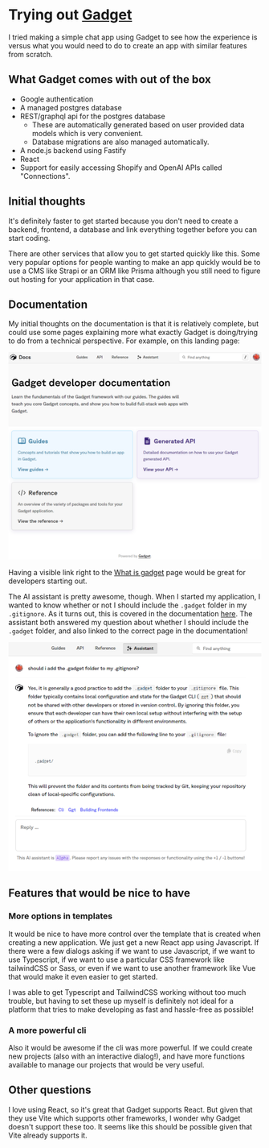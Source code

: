 # Trying out [Gadget](gadget.dev)

I tried making a simple chat app using Gadget to see how the experience is versus what you would need to do to create an app with similar features from scratch.

## What Gadget comes with out of the box

- Google authentication
- A managed postgres database
- REST/graphql api for the postgres database
  - These are automatically generated based on user provided data models which is very convenient.
  - Database migrations are also managed automatically.
- A node.js backend using Fastify
- React
- Support for easily accessing Shopify and OpenAI APIs called "Connections".

## Initial thoughts

It's definitely faster to get started because you don't need to create a backend, frontend, a database and link everything together before you can start coding.

There are other services that allow you to get started quickly like this. Some very popular options for people wanting to make an app quickly would be to use a CMS like Strapi or an ORM like Prisma although you still need to figure out hosting for your application in that case.

## Documentation

My initial thoughts on the documentation is that it is relatively complete, but could use some pages explaining more what exactly Gadget is doing/trying to do from a technical perspective. For example, on this landing page:

![Gadget Homepage](./pictures/gadget_homepage.png)

Having a visible link right to the [What is gadget](https://docs.gadget.dev/guides/getting-started/what-is-gadget) page would be great for developers starting out.

The AI assistant is pretty awesome, though. When I started my application, I wanted to know whether or not I should include the `.gadget` folder in my `.gitignore`. As it turns out, this is covered in the documentation [here](https://docs.gadget.dev/guides/development-tools/cli#syncing-once). The assistant both answered my question about whether I should include the `.gadget` folder, and also linked to the correct page in the documentation!

![alt text](./pictures/assistant_is_helpful.png)

## Features that would be nice to have

### More options in templates

It would be nice to have more control over the template that is created when creating a new application. We just get a new React app using Javascript. If there were a few dialogs asking if we want to use Javascript, if we want to use Typescript, if we want to use a particular CSS framework like tailwindCSS or Sass, or even if we want to use another framework like Vue that would make it even easier to get started.

I was able to get Typescript and TailwindCSS working without too much trouble, but having to set these up myself is definitely not ideal for a platform that tries to make developing as fast and hassle-free as possible!

### A more powerful cli

Also it would be awesome if the cli was more powerful. If we could create new projects (also with an interactive dialog!), and have more functions available to manage our projects that would be very useful.

## Other questions

I love using React, so it's great that Gadget supports React. But given that they use Vite which supports other frameworks, I wonder why Gadget doesn't support these too. It seems like this should be possible given that Vite already supports it.
